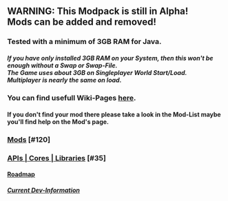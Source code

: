 ## WARNING: This Modpack is still in Alpha!<br/>Mods can be added and removed!

### Tested with a minimum of 3GB RAM for Java.
##### If you have only installed 3GB RAM on your System, then this won't be enough without a Swap or Swap-File.<br/>The Game uses about 3GB on Singleplayer World Start/Load.<br/>Multiplayer is nearly the same on load.

### You can find usefull Wiki-Pages [here](https://github.com/As-hina-Gaming/Ampi-lution/wiki/home).
#### If you don't find your mod there please take a look in the Mod-List maybe you'll find help on the Mod's page.

### [Mods](https://github.com/As-hina-Gaming/Ampi-lution/wiki/Mods) [#120]

### [APIs | Cores | Libraries](https://github.com/As-hina-Gaming/Ampi-lution/wiki/APIs-%7C-Cores-%7C-Libraries) [#35]

#### [Roadmap](https://app.gitkraken.com/glo/board/XUXw-xH8MQAPlaUT)

##### [Current Dev-Information](https://github.com/As-hina-Gaming/Ampi-lution/wiki/Current-Dev-Information)
